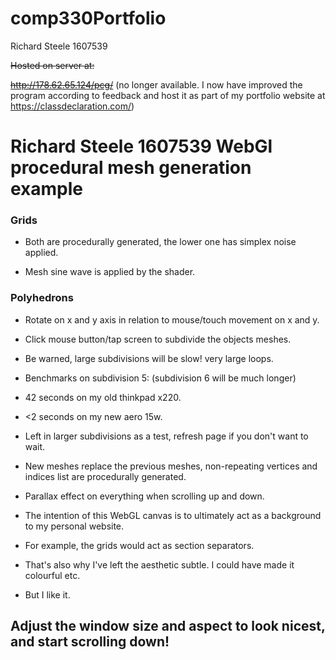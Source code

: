 # comp330Portfolio

Richard Steele 1607539

~~Hosted on server at:~~

~~http://178.62.65.124/pcg/~~ (no longer available. I now have improved the program according to feedback and host it as part of my portfolio website at https://classdeclaration.com/)


# Richard Steele 1607539 WebGl procedural mesh generation example

### Grids

* Both are procedurally generated, the lower one has simplex noise applied.

* Mesh sine wave is applied by the shader.

### Polyhedrons

* Rotate on x and y axis in relation to mouse/touch movement on x and y.

* Click mouse button/tap screen to subdivide the objects meshes.

* Be warned, large subdivisions will be slow! very large loops.

* Benchmarks on subdivision 5:  (subdivision 6 will be much longer)

* 42 seconds on my old thinkpad x220.

* <2 seconds on my new aero 15w.

* Left in larger subdivisions as a test, refresh page if you don't want to wait.

* New meshes replace the previous meshes, non-repeating vertices and indices list are procedurally generated.

* Parallax effect on everything when scrolling up and down.

* The intention of this WebGL canvas is to ultimately act as a background to my personal website.

* For example, the grids would act as section separators.

* That's also why I've left the aesthetic subtle. I could have made it colourful etc.

* But I like it.

## Adjust the window size and aspect to look nicest, and start scrolling down!
